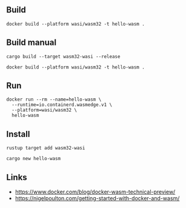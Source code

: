 ## Build

```
docker build --platform wasi/wasm32 -t hello-wasm .
```

## Build manual

```
cargo build --target wasm32-wasi --release
```

```
docker build --platform wasi/wasm32 -t hello-wasm .
```

## Run

```
docker run --rm --name=hello-wasm \
  --runtime=io.containerd.wasmedge.v1 \
  --platform=wasi/wasm32 \
  hello-wasm
```

## Install

```
rustup target add wasm32-wasi
```

```
cargo new hello-wasm
```

## Links

- https://www.docker.com/blog/docker-wasm-technical-preview/
- https://nigelpoulton.com/getting-started-with-docker-and-wasm/
